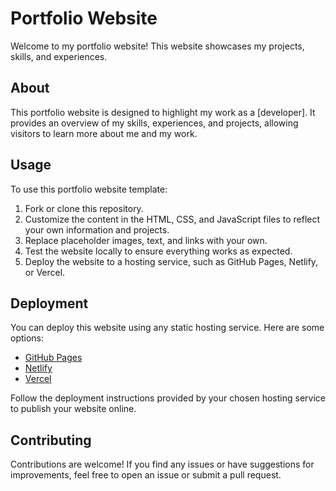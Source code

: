 # Portfolio Website

Welcome to my portfolio website! This website showcases my projects, skills, and experiences.


## About
This portfolio website is designed to highlight my work as a [developer]. It provides an overview of my skills, experiences, and projects, allowing visitors to learn more about me and my work.

## Usage
To use this portfolio website template:
1. Fork or clone this repository.
2. Customize the content in the HTML, CSS, and JavaScript files to reflect your own information and projects.
3. Replace placeholder images, text, and links with your own.
4. Test the website locally to ensure everything works as expected.
5. Deploy the website to a hosting service, such as GitHub Pages, Netlify, or Vercel.

## Deployment
You can deploy this website using any static hosting service. Here are some options:
- [GitHub Pages](https://pages.github.com/)
- [Netlify](https://www.netlify.com/)
- [Vercel](https://vercel.com/)

Follow the deployment instructions provided by your chosen hosting service to publish your website online.

## Contributing
Contributions are welcome! If you find any issues or have suggestions for improvements, feel free to open an issue or submit a pull request.

